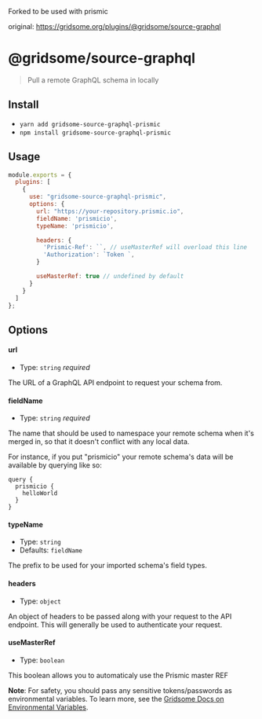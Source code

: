 Forked to be used with prismic

original: https://gridsome.org/plugins/@gridsome/source-graphql

# @gridsome/source-graphql

> Pull a remote GraphQL schema in locally

## Install

- `yarn add gridsome-source-graphql-prismic`
- `npm install gridsome-source-graphql-prismic`

## Usage

```js
module.exports = {
  plugins: [
    {
      use: "gridsome-source-graphql-prismic",
      options: {
        url: "https://your-repository.prismic.io",
        fieldName: 'prismicio',
        typeName: 'prismicio',

        headers: { 
          'Prismic-Ref': ``, // useMasterRef will overload this line
          'Authorization': `Token `,
        }

        useMasterRef: true // undefined by default
      }
    }
  ]
};
```

## Options

#### url

- Type: `string` _required_

The URL of a GraphQL API endpoint to request your schema from.

#### fieldName

- Type: `string` _required_

The name that should be used to namespace your remote schema when it's merged in, so that it doesn't conflict with any local data.

For instance, if you put "prismicio" your remote schema's data will be available by querying like so:

```
query {
  prismicio {
    helloWorld
  }
}
```

#### typeName

- Type: `string`
- Defaults: `fieldName`

The prefix to be used for your imported schema's field types.

#### headers

- Type: `object`

An object of headers to be passed along with your request to the API endpoint. This will generally be used to authenticate your request.

#### useMasterRef

- Type: `boolean`

This boolean allows you to automaticaly use the Prismic master REF 

**Note**: For safety, you should pass any sensitive tokens/passwords as environmental variables. To learn more, see the [Gridsome Docs on Environmental Variables](https://gridsome.org/docs/environment-variables/).

